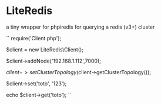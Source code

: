LiteRedis
=========

a tiny wrapper for phpiredis for querying a redis (v3+) cluster

``
require('Client.php');


$client = new LiteRedis\Client();


$client->addNode('192.168.1.112',7000);


$client->setClusterTopology($client->getClusterTopology());


$client->set('toto', '123');


echo $client->get('toto');
``